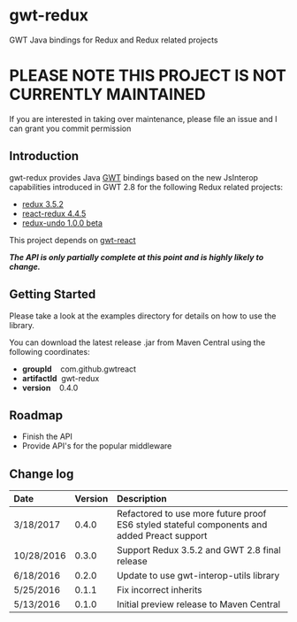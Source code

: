 # gwt-redux
GWT Java bindings for Redux and Redux related projects

# PLEASE NOTE THIS PROJECT IS NOT CURRENTLY MAINTAINED

If you are interested in taking over maintenance, please file an issue and I can grant you commit permission

## Introduction

gwt-redux provides Java [GWT](http://www.gwtproject.org/) bindings based on the
new JsInterop capabilities introduced in GWT 2.8 for the following Redux related projects:

* [redux 3.5.2](https://github.com/reactjs/redux)
* [react-redux 4.4.5](https://github.com/reactjs/react-redux)
* [redux-undo 1.0.0 beta](https://github.com/omnidan/redux-undo)

This project depends on [gwt-react](https://github.com/GWTReact/gwt-react)

***The API is only partially complete at this point and is highly likely to change.***

## Getting Started

Please take a look at the examples directory for details on how to use the library.

You can download the latest release .jar from Maven Central using the following coordinates:

* **groupId**&nbsp;&nbsp;&nbsp; com.github.gwtreact
* **artifactId**&nbsp;&nbsp;gwt-redux
* **version**&nbsp;&nbsp;&nbsp;  0.4.0

## Roadmap

* Finish the API
* Provide API's for the popular middleware

## Change log

| Date | Version | Description |
| :---      | :---  | :---  |
| 3/18/2017 | 0.4.0 | Refactored to use more future proof ES6 styled stateful components and added Preact support   |
| 10/28/2016 | 0.3.0 | Support Redux 3.5.2 and GWT 2.8 final release   |
| 6/18/2016 | 0.2.0 | Update to use gwt-interop-utils library   |
| 5/25/2016 | 0.1.1 | Fix incorrect inherits   |
| 5/13/2016 | 0.1.0 | Initial preview release to Maven Central   |

